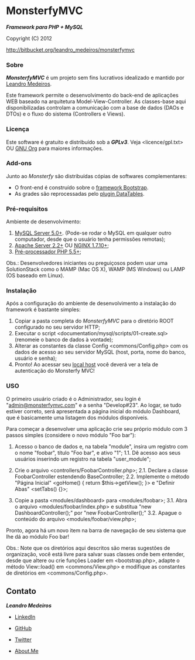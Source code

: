 # MonsterfyMVC #
***Framework para PHP + MySQL***

Copyright (C) 2012

http://bitbucket.org/leandro_medeiros/monsterfymvc

### Sobre ###
***MonsterfyMVC*** é um projeto sem fins lucrativos idealizado e mantido por [Leandro Medeiros](http://about.me/leandro.medeiros).

Este framework permite o desenvolvimento do back-end de aplicações WEB baseado na arquitetura Model-View-Controller. As classes-base aqui disponibilizadas controlam a comunicação com a base de dados (DAOs e DTOs) e o fluxo do sistema (Controllers e Views).

### Licença ###
Este software é gratuito e distribuído sob a ***GPLv3***. Veja <licence/gpl.txt> OU
[GNU Org](http://www.gnu.org/licenses/) para maiores informações.

### Add-ons ###
Junto ao *Monsterfy* são distribuídas cópias de softwares complementares:

- O front-end é construído sobre o [framework Bootstrap](http://getbootstrap.com).
- As grades são reprocessadas pelo [plugin DataTables](http://datatables.net).

### Pré-requisitos ###
Ambiente de desenvolvimento:

1. [MySQL Server 5.0+](http://dev.mysql.com/downloads/). (Pode-se rodar o MySQL em qualquer outro
computador, desde que o usuário tenha permissões remotas);
2. [Apache Server 2.2+](http://apache.org) OU [NGINX 1.7.10+](http://nginx.org>);
3. [Pré-processador PHP 5.5+](http://php.net/downloads.php);

Obs.: Desenvolvedores iniciantes ou preguiçosos podem usar uma SolutionStack como o MAMP (Mac OS X),
WAMP (MS Windows) ou LAMP (OS baseado em Linux).

### Instalação ###
Após a configuração do ambiente de desenvolvimento a instalação do framework é bastante simples:

1. Copiar a pasta completa do *MonsterfyMVC* para o diretório ROOT configurado no seu servidor HTTP;
2. Executar o script <documentation/mysql/scripts/01-create.sql> (renomeie o banco de dados à vontade);
3. Alterar as constantes da classe Config <commons/Config.php> com os dados de acesso ao seu servidor
MySQL (host, porta, nome do banco, usuário e senha);
4. Pronto! Ao acessar seu [local host](http://localhost/monsterfymvc) você deverá ver a tela de autenticação do Monsterfy MVC!


### USO ###
O primeiro usuário criado é o Administrador, seu login é "admin@monsterfymvc.com" e a senha "Develop#23". Ao logar, se tudo estiver correto, será apresentada a página inicial do módulo Dashboard, que é basicamente uma listagem dos módulos disponíveis.

Para começar a desenvolver uma aplicação crie seu próprio módulo com 3 passos simples (considere o novo módulo "Foo bar"):

1. Acesso o banco de dados e, na tabela "module", insira um registro com o nome "foobar", título "Foo bar", e ativo "1";
1.1. Dê acesso aos seus usuários inserindo um registro na tabela "user_module";
2. Crie o arquivo <controllers/FoobarController.php>;
2.1. Declare a classe FoobarController estendendo BaseController;
2.2. Implemente o método "Página Inicial" <goHome() { return $this->getView(); }> e "Definir Abas" <setTabs() {}>;

3. Copie a pasta <modules/dashboard> para <modules/foobar>;
3.1. Abra o arquivo <modules/foobar/index.php> e substitua "new DashboardController();" por "new FoobarController();"
3.2. Apague o conteúdo do arquivo <modules/foobar/view.php>;

Pronto, agora há um novo item na barra de navegação de seu sistema que lhe dá ao módulo Foo bar!

Obs.: Note que os diretórios aqui descritos são meras sugestões de organização, você está livre para salvar suas classes onde bem entender, desde que altere ou crie funções Loader em <bootstrap.php>, adapte o método View::load() em <commons/View.php> e modifique as constantes de diretórios em <commons/Config.php>.

## Contato ##
***Leandro Medeiros***

* [LinkedIn](https://br.linkedin.com/in/medeirosleandro)

* [GitHub](https://github.com/leandrommedeiros)

* [Twitter](https://twitter.com/Medeiros_1991)

* [About.Me](https://about.me/leandro.medeiros)